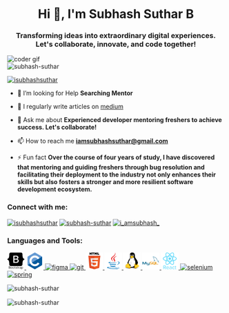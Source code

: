 <h1 align="center">Hi 👋, I'm Subhash Suthar B</h1>
<h3 align="center">Transforming ideas into extraordinary digital experiences. Let's collaborate, innovate, and code together!</h3>
<img align="left" width=450 alt="coder gif" src="https://www.bing.com/images/search?view=detailV2&ccid=kIacWWXj&id=CC13C72D6E82213098C0A2435427836A53BA4461&thid=OIP.kIacWWXjfYBFXqIXhIuCXQHaFj&mediaurl=https%3a%2f%2fphysicsgurukul.com%2fwp-content%2fuploads%2f2019%2f02%2fcharacter-1.gif&exph=600&expw=800&q=gif+for+github+developer&simid=608034895648149957&FORM=IRPRST&ck=44C8AE6C9CBC7341E94875B491CCC03F&selectedIndex=0">
<p align="left"> <img src="https://komarev.com/ghpvc/?username=subhash-suthar&label=Profile%20views&color=0e75b6&style=flat" alt="subhash-suthar" /> </p>

<p align="left"> <a href="https://twitter.com/isubhashsuthar" target="blank"><img src="https://img.shields.io/twitter/follow/isubhashsuthar?logo=twitter&style=for-the-badge" alt="isubhashsuthar" /></a> </p>

- 🤝 I’m looking for Help **Searching Mentor**

- 📝 I regularly write articles on [medium](https://medium.com/@soy.subhashsuthar)

- 💬 Ask me about **Experienced developer mentoring freshers to achieve success. Let's collaborate!**

- 📫 How to reach me **iamsubhashsuthar@gmail.com**

- ⚡ Fun fact **Over the course of four years of study, I have discovered that mentoring and guiding freshers through bug resolution and facilitating their deployment to the industry not only enhances their skills but also fosters a stronger and more resilient software development ecosystem.**

<h3 align="left">Connect with me:</h3>
<p align="left">
<a href="https://twitter.com/isubhashsuthar" target="blank"><img align="center" src="https://raw.githubusercontent.com/rahuldkjain/github-profile-readme-generator/master/src/images/icons/Social/twitter.svg" alt="isubhashsuthar" height="30" width="40" /></a>
<a href="https://linkedin.com/in/subhash-suthar" target="blank"><img align="center" src="https://raw.githubusercontent.com/rahuldkjain/github-profile-readme-generator/master/src/images/icons/Social/linked-in-alt.svg" alt="subhash-suthar" height="30" width="40" /></a>
<a href="https://instagram.com/i_amsubhash_" target="blank"><img align="center" src="https://raw.githubusercontent.com/rahuldkjain/github-profile-readme-generator/master/src/images/icons/Social/instagram.svg" alt="i_amsubhash_" height="30" width="40" /></a>
</p>

<h3 align="left">Languages and Tools:</h3>
<p align="left"> <a href="https://getbootstrap.com" target="_blank" rel="noreferrer"> <img src="https://raw.githubusercontent.com/devicons/devicon/master/icons/bootstrap/bootstrap-plain-wordmark.svg" alt="bootstrap" width="40" height="40"/> </a> <a href="https://www.cprogramming.com/" target="_blank" rel="noreferrer"> <img src="https://raw.githubusercontent.com/devicons/devicon/master/icons/c/c-original.svg" alt="c" width="40" height="40"/> </a> <a href="https://www.figma.com/" target="_blank" rel="noreferrer"> <img src="https://www.vectorlogo.zone/logos/figma/figma-icon.svg" alt="figma" width="40" height="40"/> </a> <a href="https://git-scm.com/" target="_blank" rel="noreferrer"> <img src="https://www.vectorlogo.zone/logos/git-scm/git-scm-icon.svg" alt="git" width="40" height="40"/> </a> <a href="https://www.w3.org/html/" target="_blank" rel="noreferrer"> <img src="https://raw.githubusercontent.com/devicons/devicon/master/icons/html5/html5-original-wordmark.svg" alt="html5" width="40" height="40"/> </a> <a href="https://www.java.com" target="_blank" rel="noreferrer"> <img src="https://raw.githubusercontent.com/devicons/devicon/master/icons/java/java-original.svg" alt="java" width="40" height="40"/> </a> <a href="https://www.linux.org/" target="_blank" rel="noreferrer"> <img src="https://raw.githubusercontent.com/devicons/devicon/master/icons/linux/linux-original.svg" alt="linux" width="40" height="40"/> </a> <a href="https://www.mysql.com/" target="_blank" rel="noreferrer"> <img src="https://raw.githubusercontent.com/devicons/devicon/master/icons/mysql/mysql-original-wordmark.svg" alt="mysql" width="40" height="40"/> </a> <a href="https://reactjs.org/" target="_blank" rel="noreferrer"> <img src="https://raw.githubusercontent.com/devicons/devicon/master/icons/react/react-original-wordmark.svg" alt="react" width="40" height="40"/> </a> <a href="https://www.selenium.dev" target="_blank" rel="noreferrer"> <img src="https://raw.githubusercontent.com/detain/svg-logos/780f25886640cef088af994181646db2f6b1a3f8/svg/selenium-logo.svg" alt="selenium" width="40" height="40"/> </a> <a href="https://spring.io/" target="_blank" rel="noreferrer"> <img src="https://www.vectorlogo.zone/logos/springio/springio-icon.svg" alt="spring" width="40" height="40"/> </a> </p>

<p><img align="center" src="https://github-readme-stats.vercel.app/api/top-langs?username=subhash-suthar&show_icons=true&locale=en&layout=compact" alt="subhash-suthar" /></p>

<p><img align="center" src="https://github-readme-streak-stats.herokuapp.com/?user=subhash-suthar&" alt="subhash-suthar" /></p>
